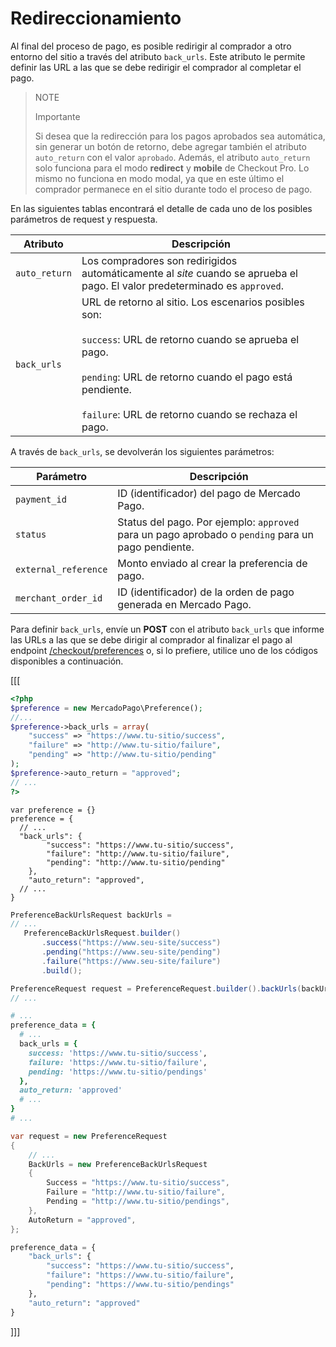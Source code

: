 # Redireccionamiento 

Al final del proceso de pago, es posible redirigir al comprador a otro entorno del sitio a través del atributo `back_urls`. Este atributo le permite definir las URL a las que se debe redirigir el comprador al completar el pago.

> NOTE
>
> Importante
>
> Si desea que la redirección para los pagos aprobados sea automática, sin generar un botón de retorno, debe agregar también el atributo `auto_return` con el valor `aprobado`. Además, el atributo `auto_return` solo funciona para el modo **redirect** y **mobile** de Checkout Pro. Lo mismo no funciona en modo modal, ya que en este último el comprador permanece en el sitio durante todo el proceso de pago.

En las siguientes tablas encontrará el detalle de cada uno de los posibles parámetros de request y respuesta.

| Atributo | 	Descripción |
| ------------ 	| 	-------- |
| `auto_return` | Los compradores son redirigidos automáticamente al _site_ cuando se aprueba el pago. El valor predeterminado es `approved`. |
| `back_urls` | URL de retorno al sitio. Los escenarios posibles son:<br/><br/>`success`: URL de retorno cuando se aprueba el pago.<br/><br/>`pending`: URL de retorno cuando el pago está pendiente.<br/><br/> `failure`: URL de retorno cuando se rechaza el pago.

A través de `back_urls`, se devolverán los siguientes parámetros:

| Parámetro | Descripción |
| --- | --- |
| `payment_id` | ID (identificador) del pago de Mercado Pago. |
| `status` | Status del pago. Por ejemplo: `approved` para un pago aprobado o `pending` para un pago pendiente. |
| `external_reference` | Monto enviado al crear la preferencia de pago. |
| `merchant_order_id` | ID (identificador) de la orden de pago generada en Mercado Pago. |


Para definir `back_urls`, envíe un **POST** con el atributo `back_urls` que informe las URLs a las que se debe dirigir al comprador al finalizar el pago al endpoint [/checkout/preferences](/developers/es/reference/preferencias/_checkout_preferences/post) o, si lo prefiere, utilice uno de los códigos disponibles a continuación.

[[[
```php
<?php
$preference = new MercadoPago\Preference();
//...
$preference->back_urls = array(
    "success" => "https://www.tu-sitio/success",
    "failure" => "http://www.tu-sitio/failure",
    "pending" => "http://www.tu-sitio/pending"
);
$preference->auto_return = "approved";
// ...
?>
```
```node
var preference = {}
preference = {
  // ...
  "back_urls": {
        "success": "https://www.tu-sitio/success",
        "failure": "http://www.tu-sitio/failure",
        "pending": "http://www.tu-sitio/pending"
    },
    "auto_return": "approved",
  // ...
}
```
```java
PreferenceBackUrlsRequest backUrls =
// ...
   PreferenceBackUrlsRequest.builder()
       .success("https://www.seu-site/success")
       .pending("https://www.seu-site/pending")
       .failure("https://www.seu-site/failure")
       .build();

PreferenceRequest request = PreferenceRequest.builder().backUrls(backUrls).build();
// ...
```
```ruby
# ...
preference_data = {
  # ...
  back_urls = {
    success: 'https://www.tu-sitio/success',
    failure: 'https://www.tu-sitio/failure',
    pending: 'https://www.tu-sitio/pendings'
  },
  auto_return: 'approved'
  # ...
}
# ...
```
```csharp
var request = new PreferenceRequest
{
    // ...
    BackUrls = new PreferenceBackUrlsRequest
    {
        Success = "https://www.tu-sitio/success",
        Failure = "http://www.tu-sitio/failure",
        Pending = "http://www.tu-sitio/pendings",
    },
    AutoReturn = "approved",
};
```
```python
preference_data = {
    "back_urls": {
        "success": "https://www.tu-sitio/success",
        "failure": "https://www.tu-sitio/failure",
        "pending": "https://www.tu-sitio/pendings"
    },
    "auto_return": "approved"
}
```
]]]
